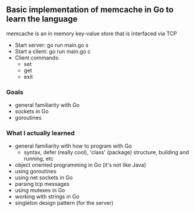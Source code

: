 ## Basic implementation of memcache in Go to learn the language
memcache is an in memory key-value store that is interfaced via TCP
- Start server:   go run main.go s
- Start a client: go run main.go c
- Client commands:
  - set <key> <value>
  - get <key>
  - exit

### Goals
- general familiarity with Go
- sockets in Go
- goroutines

### What I actually learned
- general familiarity with how to program with Go
  - syntax, defer (really cool), 'class' (package) structure, building and running, etc
- object oriented programming in Go (it's not like Java)
- using goroutines
- using net sockets in Go
- parsing tcp messages
- using mutexes in Go
- working with strings in Go
- singleton design pattern (for the server)
